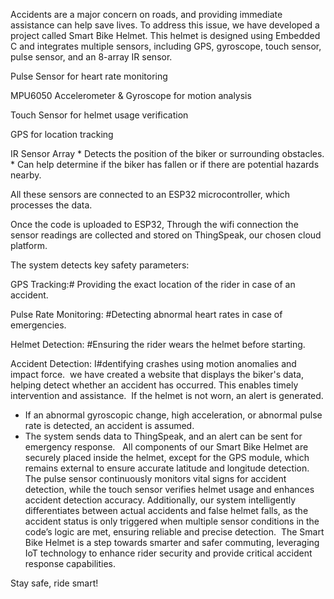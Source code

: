 Accidents are a major concern on roads, and providing immediate assistance can help save lives. To address this issue, we have developed a project called Smart Bike Helmet.
This helmet is designed using Embedded C and integrates multiple sensors, including GPS, gyroscope, touch sensor, pulse sensor, and an 8-array IR sensor.

Pulse Sensor for heart rate monitoring

MPU6050 Accelerometer & Gyroscope for motion analysis

Touch Sensor for helmet usage verification

GPS for location tracking

IR Sensor Array
    * Detects the position of the biker or surrounding obstacles.
    * Can help determine if the biker has fallen or if there are potential hazards nearby.


All these sensors are connected to an ESP32 microcontroller, which processes the data.

Once the code is uploaded to ESP32, Through the wifi connection the sensor readings are collected and stored on ThingSpeak, our chosen cloud platform.


The system detects key safety parameters:

GPS Tracking:# Providing the exact location of the rider in case of an accident.

Pulse Rate Monitoring: #Detecting abnormal heart rates in case of emergencies.

Helmet Detection: #Ensuring the rider wears the helmet before starting.

Accident Detection: I#dentifying crashes using motion anomalies and impact force.  we have created a website that displays the biker's data, helping detect whether an accident has occurred. This enables timely intervention and assistance.  If the helmet is not worn, an alert is generated.
* If an abnormal gyroscopic change, high acceleration, or abnormal pulse rate is detected, an accident is assumed.
* The system sends data to ThingSpeak, and an alert can be sent for emergency response.
  All components of our Smart Bike Helmet are securely placed inside the helmet, except for the GPS module, which remains external to ensure accurate latitude and longitude detection. The pulse sensor continuously monitors vital signs for accident detection, while the touch sensor verifies helmet usage and enhances accident detection accuracy. Additionally, our system intelligently differentiates between actual accidents and false helmet falls, as the accident status is only triggered when multiple sensor conditions in the code’s logic are met, ensuring reliable and precise detection.  The Smart Bike Helmet is a step towards smarter and safer commuting, leveraging IoT technology to enhance rider security and provide critical accident response capabilities.

Stay safe, ride smart!
